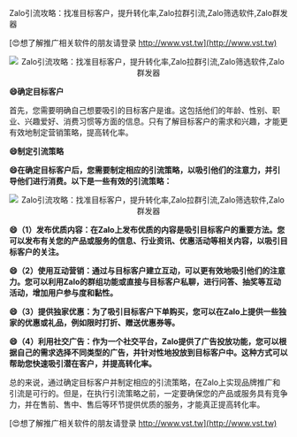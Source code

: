 Zalo引流攻略：找准目标客户，提升转化率,Zalo拉群引流,Zalo筛选软件,Zalo群发器

[😍想了解推广相关软件的朋友请登录 http://www.vst.tw](http://www.vst.tw)

 <center><img src="https://vst.tw/MP4/tuiguang/png/6.png" alt="Zalo引流攻略：找准目标客户，提升转化率,Zalo拉群引流,Zalo筛选软件,Zalo群发器"></center>

**😄确定目标客户**

首先，您需要明确自己想要吸引的目标客户是谁。这包括他们的年龄、性别、职业、兴趣爱好、消费习惯等方面的信息。只有了解目标客户的需求和兴趣，才能更有效地制定营销策略，提高转化率。

**😄制定引流策略**

**😄在确定目标客户后，您需要制定相应的引流策略，以吸引他们的注意力，并引导他们进行消费。以下是一些有效的引流策略：**

 <center><img src="https://vst.tw/MP4/tuiguang/png/6.png" alt="Zalo引流攻略：找准目标客户，提升转化率,Zalo拉群引流,Zalo筛选软件,Zalo群发器"></center>

**😄（1）发布优质内容：在Zalo上发布优质的内容是吸引目标客户的重要方法。您可以发布有关您的产品或服务的信息、行业资讯、优惠活动等相关内容，以吸引目标客户的关注。**

**😄（2）使用互动营销：通过与目标客户建立互动，可以更有效地吸引他们的注意力。您可以利用Zalo的群组功能或直接与目标客户私聊，进行问答、抽奖等互动活动，增加用户参与度和黏性。**

**😄（3）提供独家优惠：为了吸引目标客户下单购买，您可以在Zalo上提供一些独家的优惠或礼品，例如限时打折、赠送优惠券等。**

**😄（4）利用社交广告：作为一个社交平台，Zalo提供了广告投放功能，您可以根据自己的需求选择不同类型的广告，并针对性地投放到目标客户中。这种方式可以帮助您快速吸引潜在客户，并提高转化率。**

总的来说，通过确定目标客户并制定相应的引流策略，在Zalo上实现品牌推广和引流是可行的。但是，在执行引流策略之前，一定要确保您的产品或服务具有竞争力，并在售前、售中、售后等环节提供优质的服务，才能真正提高转化率。

[😍想了解推广相关软件的朋友请登录 http://www.vst.tw](http://www.vst.tw)



